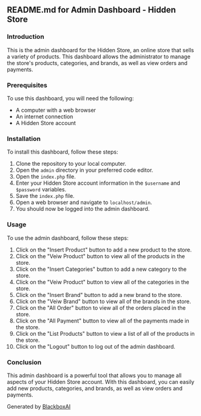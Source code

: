  ## README.md for Admin Dashboard - Hidden Store

### Introduction

This is the admin dashboard for the Hidden Store, an online store that sells a variety of products. This dashboard allows the administrator to manage the store's products, categories, and brands, as well as view orders and payments.

### Prerequisites

To use this dashboard, you will need the following:

* A computer with a web browser
* An internet connection
* A Hidden Store account

### Installation

To install this dashboard, follow these steps:

1. Clone the repository to your local computer.
2. Open the `admin` directory in your preferred code editor.
3. Open the `index.php` file.
4. Enter your Hidden Store account information in the `$username` and `$password` variables.
5. Save the `index.php` file.
6. Open a web browser and navigate to `localhost/admin`.
7. You should now be logged into the admin dashboard.

### Usage

To use the admin dashboard, follow these steps:

1. Click on the "Insert Product" button to add a new product to the store.
2. Click on the "Veiw Product" button to view all of the products in the store.
3. Click on the "Insert Categories" button to add a new category to the store.
4. Click on the "Veiw Product" button to view all of the categories in the store.
5. Click on the "Insert Brand" button to add a new brand to the store.
6. Click on the "Veiw Brand" button to view all of the brands in the store.
7. Click on the "All Order" button to view all of the orders placed in the store.
8. Click on the "All Payment" button to view all of the payments made in the store.
9. Click on the "List Products" button to view a list of all of the products in the store.
10. Click on the "Logout" button to log out of the admin dashboard.

### Conclusion

This admin dashboard is a powerful tool that allows you to manage all aspects of your Hidden Store account. With this dashboard, you can easily add new products, categories, and brands, as well as view orders and payments.

Generated by [BlackboxAI](https://www.useblackbox.ai)